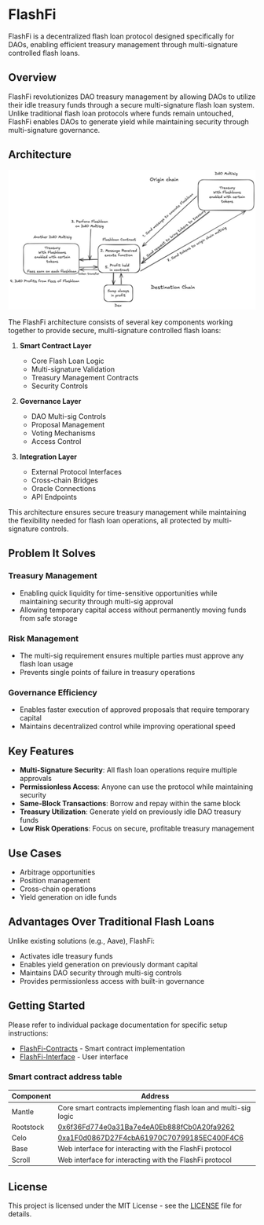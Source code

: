 # FlashFi

FlashFi is a decentralized flash loan protocol designed specifically for DAOs, enabling efficient treasury management through multi-signature controlled flash loans.

## Overview

FlashFi revolutionizes DAO treasury management by allowing DAOs to utilize their idle treasury funds through a secure multi-signature flash loan system. Unlike traditional flash loan protocols where funds remain untouched, FlashFi enables DAOs to generate yield while maintaining security through multi-signature governance.

## Architecture

![FlashFi Architecture Diagram](Documents/architecture.jpg)

The FlashFi architecture consists of several key components working together to provide secure, multi-signature controlled flash loans:

1. **Smart Contract Layer**
   - Core Flash Loan Logic
   - Multi-signature Validation
   - Treasury Management Contracts
   - Security Controls

2. **Governance Layer**
   - DAO Multi-sig Controls
   - Proposal Management
   - Voting Mechanisms
   - Access Control

3. **Integration Layer**
   - External Protocol Interfaces
   - Cross-chain Bridges
   - Oracle Connections
   - API Endpoints

This architecture ensures secure treasury management while maintaining the flexibility needed for flash loan operations, all protected by multi-signature controls.

## Problem It Solves

### Treasury Management
- Enabling quick liquidity for time-sensitive opportunities while maintaining security through multi-sig approval
- Allowing temporary capital access without permanently moving funds from safe storage

### Risk Management
- The multi-sig requirement ensures multiple parties must approve any flash loan usage
- Prevents single points of failure in treasury operations

### Governance Efficiency
- Enables faster execution of approved proposals that require temporary capital
- Maintains decentralized control while improving operational speed

## Key Features

- **Multi-Signature Security**: All flash loan operations require multiple approvals
- **Permissionless Access**: Anyone can use the protocol while maintaining security
- **Same-Block Transactions**: Borrow and repay within the same block
- **Treasury Utilization**: Generate yield on previously idle DAO treasury funds
- **Low Risk Operations**: Focus on secure, profitable treasury management

## Use Cases

- Arbitrage opportunities
- Position management
- Cross-chain operations
- Yield generation on idle funds

## Advantages Over Traditional Flash Loans

Unlike existing solutions (e.g., Aave), FlashFi:
- Activates idle treasury funds
- Enables yield generation on previously dormant capital
- Maintains DAO security through multi-sig controls
- Provides permissionless access with built-in governance

## Getting Started

Please refer to individual package documentation for specific setup instructions:

- [FlashFi-Contracts](./FlashFi-Contracts/README.md) - Smart contract implementation
- [FlashFi-Interface](./FlashFi-Interface/README.md) - User interface


### Smart contract address table

| Component | Address |
|-----------|-------------|
| Mantle | Core smart contracts implementing flash loan and multi-sig logic |
| Rootstock | [0x6f36Fd774e0a31Ba7e4eA0Eb888fCb0A20fa9262](https://explorer.testnet.rootstock.io/address/0x6f36fd774e0a31ba7e4ea0eb888fcb0a20fa9262) |
| Celo | [0xa1F0d0867D27F4cbA61970C70799185EC400F4C6](https://celo-alfajores.blockscout.com/address/0xa1F0d0867D27F4cbA61970C70799185EC400F4C6?tab=contract) |
| Base | Web interface for interacting with the FlashFi protocol |
| Scroll | Web interface for interacting with the FlashFi protocol |



## License

This project is licensed under the MIT License - see the [LICENSE](LICENSE) file for details.

